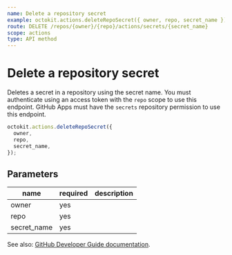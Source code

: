 ```yaml
---
name: Delete a repository secret
example: octokit.actions.deleteRepoSecret({ owner, repo, secret_name })
route: DELETE /repos/{owner}/{repo}/actions/secrets/{secret_name}
scope: actions
type: API method
---
```


# Delete a repository secret

Deletes a secret in a repository using the secret name. You must authenticate using an access token with the `repo` scope to use this endpoint. GitHub Apps must have the `secrets` repository permission to use this endpoint.

```js
octokit.actions.deleteRepoSecret({
  owner,
  repo,
  secret_name,
});
```

## Parameters

<table>
  <thead>
    <tr>
      <th>name</th>
      <th>required</th>
      <th>description</th>
    </tr>
  </thead>
  <tbody>
    <tr><td>owner</td><td>yes</td><td>

</td></tr>
<tr><td>repo</td><td>yes</td><td>

</td></tr>
<tr><td>secret_name</td><td>yes</td><td>

</td></tr>
  </tbody>
</table>

See also: [GitHub Developer Guide documentation](https://developer.github.com/v3/actions/secrets/#delete-a-repository-secret).
